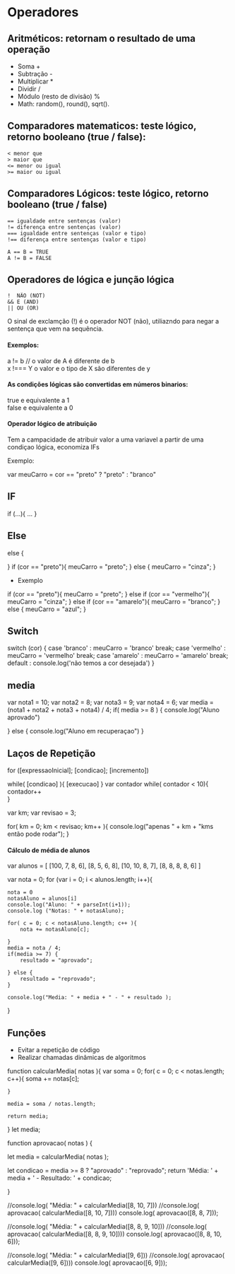 # Operadores

## Aritméticos: retornam o resultado de uma operação
- Soma +
- Subtração -
- Multiplicar *
- Dividir /
- Módulo (resto de divisão) %
- Math: random(), round(), sqrt().

## Comparadores matematicos: teste lógico, retorno booleano (true / false):

    < menor que
    > maior que
    <= menor ou igual
    >= maior ou igual

## Comparadores Lógicos: teste lógico, retorno booleano (true / false)

    == igualdade entre sentenças (valor)
    != diferença entre sentenças (valor)
    === igualdade entre sentenças (valor e tipo)
    !== diferença entre sentenças (valor e tipo)

    A == B = TRUE
    A != B = FALSE

## Operadores de lógica e junção lógica

    !  NÃO (NOT)
    && E (AND)
    || OU (OR)

O sinal de exclamção (!) é o operador NOT (não), utiliazndo para negar a sentença que vem na sequência.

#### Exemplos:

a != b  // o valor de A é diferente de b    
x !=== Y o valor e o tipo de X são diferentes de y

#### As condições lógicas são convertidas em números binarios:

true e equivalente a 1  
false e equivalente a 0

#### Operador lógico de atribuição

Tem a campacidade de atribuir valor a uma variavel a partir de uma condiçao lógica, economiza IFs

Exemplo:

var meuCarro = cor == "preto" ? "preto" : "branco"

## IF
if (...){
    ...
}

## Else
else {

}
if (cor == "preto"){
    meuCarro = "preto";
} else {
    meuCarro = "cinza";
}
* Exemplo

if (cor == "preto"){
    meuCarro = "preto";
} else if (cor == "vermelho"){
    meuCarro = "cinza";
} else if (cor == "amarelo"){
    meuCarro = "branco";
} else {
    meuCarro = "azul";
}

## Switch

switch (cor) {
    case 'branco' :
        meuCarro = 'branco'
        break;
    case 'vermelho' :
        meuCarro = 'vermelho'
        break;
    case 'amarelo' :
        meuCarro = 'amarelo'
        break;
    default :
        console.log('não temos a cor desejada')
}

## media

var nota1 = 10;
var nota2 = 8;
var nota3 = 9;
var nota4 = 6;
var media = (nota1 + nota2 + nota3 + nota4) / 4;
if( media >= 8 ) {
    console.log("Aluno aprovado")

} else {
    console.log("Aluno em recuperaçao")
}

## Laços de Repetição
for ([expressaoInicial]; [condicao]; [incremento])

while( [condicao] ){
    [execucao]
}
var contador 
while( contador < 10){  
    contador++  
}


var km;
var revisao = 3;

for( km = 0; km < revisao; km++ ){
    console.log("apenas " + km + "kms então pode rodar");
}

#### Cálculo de média de alunos

var alunos = [
    [100, 7, 8, 6],
    [8, 5, 6, 8],
    [10, 10, 8, 7],
    [8, 8, 8, 8, 6]
]

var nota = 0;
for (var i = 0; i < alunos.length; i++){

    nota = 0
    notasAluno = alunos[i]
    console.log("Aluno: " + parseInt(i+1));
    console.log ("Notas: " + notasAluno);

    for( c = 0; c < notasAluno.length; c++ ){
        nota += notasAluno[c];

    }
    media = nota / 4;
    if(media >= 7) {
        resultado = "aprovado";
    
    } else {
        resultado = "reprovado";
    }

    console.log("Media: " + media + " - " + resultado );
}

## Funções

- Evitar a repetição de código
- Realizar chamadas dinâmicas de algoritmos

function calcularMedia( notas ){
    var soma = 0;
    for( c = 0; c < notas.length; c++){
    		soma += notas[c];
        
    }
    
    media = soma / notas.length;
    
    return media;
    
    
}
let media;

function aprovacao( notas ) {

  let media = calcularMedia( notas );
	
  let condicao = media >= 8 ? "aprovado" : "reprovado";
  return 'Média: ' + media + ' - Resultado: ' + condicao;
  
  }

//console.log( "Média: " + calcularMedia([8, 10, 7]))
//console.log( aprovacao( calcularMedia([8, 10, 7])))
console.log( aprovacao([8, 8, 7]));

//console.log( "Média: " + calcularMedia([8, 8, 9, 10]))
//console.log( aprovacao( calcularMedia([8, 8, 9, 10])))
console.log( aprovacao([8, 8, 10, 6]));

//console.log( "Média: " + calcularMedia([9, 6]))
//console.log( aprovacao( calcularMedia([9, 6])))
console.log( aprovacao([6, 9]));